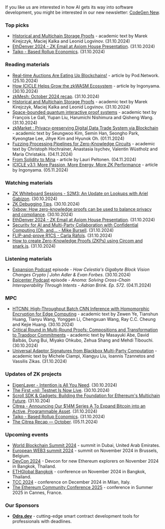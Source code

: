 If you like us are interested in how AI gets its way into software development, you might be interested in our new newsletter: [CodeGen New](https://codegen.substack.com/p/codegen-news-for-2024-11-04). 

### Top picks
* [Historical and Multichain Storage Proofs](https://arxiv.org/pdf/2411.00193) - academic text by Marek Kirejczyk, Maciej Kalka and Leonid Logvinov. (31.10.2024)
* [EthDenver 2024 - ZK Email at Axiom House Presentation](https://www.youtube.com/watch?v=KqyJxPsdx-0). (31.10.2024)
* [Taiko - Based Rollup Economics](https://taiko.mirror.xyz/PhlvGdIaY3-ZQ1DqI9uM5LxrWGWLAzLI84rkxhvPKmM). (31.10.2024)

### Reading materials 
* [Real-time Auctions Are Eating Up Blockchains!](https://pod.network/blog/real-time-auctions-are-eating-up-blockchains) - article by Pod.Network. (25.10.2024)
* [How ICICLE Helps Grow the zkWASM Ecosystem](https://medium.com/@ingonyama/how-icicle-helps-grow-the-zkwasm-ecosystem-944be1e8e22f) - article by Ingonyama. (30.10.2024)
* [zkMesh: October 2024 recap](https://zkmesh.substack.com/p/zkmesh-october-2024-recap). (31.10.2024)
* [Historical and Multichain Storage Proofs](https://arxiv.org/pdf/2411.00193) - academic text by Marek Kirejczyk, Maciej Kalka and Leonid Logvinov. (31.10.2024)
* [Space-bounded quantum interactive proof systems](https://arxiv.org/pdf/2410.23958) - academic text by François Le Gall, Yupan Liu, Harumichi Nishimura and Qisheng Wang. (31.10.2024)
* [zkMarket : Privacy-preserving Digital Data Trade System via Blockchain](https://eprint.iacr.org/2024/1775.pdf) - academic text by Seungwoo Kim, Semin Han, Seongho Park, Kyeongtae Lee, Jihye Kim and Hyunok Oh. (01.11.2024)
* [Fuzzing Processing Pipelines for Zero-Knowledge Circuits](https://arxiv.org/pdf/2411.02077) - academic text by Christoph Hochrainer, Anastasia Isychev, Valentin Wüstholz and Maria Christakis. (04.11.2024)
* [From Solidity to Mina](https://medium.com/@laurippeltonen/from-solidity-to-mina-0fc89b86080f) - article by Lauri Peltonen. (04.11.2024)
* [ICICLE v3.1: More Passion, More Energy, More ZK Performance](https://medium.com/@ingonyama/icicle-v3-1-more-passion-more-energy-more-zk-performance-95c3aff4b295) - article by Ingonyama. (05.11.2024)

### Watching materials
* [ZK Whiteboard Sessions - S2M3: An Update on Lookups with Ariel Gabizon](https://www.youtube.com/watch?v=KQi3WdZvI6w). (30.10.2024)
* [ZK Debugging Tips](https://www.youtube.com/watch?v=v_N4l_3IMhk). (30.10.2024)
* [0xbow: How zero-knowledge proofs can be used to balance privacy and compliance](https://www.youtube.com/watch?v=eRdkYgdbyIM). (30.10.2024)
* [EthDenver 2024 - ZK Email at Axiom House Presentation](https://www.youtube.com/watch?v=KqyJxPsdx-0). (31.10.2024)
* [Security for AI and Multi-Party Collaboration with Confidential Computing (Oh, and... - Mike Bursell](https://www.youtube.com/watch?v=4otBPxF0kEw). (31.10.2024)
* [FLIP-and-prove R1CS - Carla Ràfols](https://www.youtube.com/watch?v=r6kAHl8THDs). (31.10.2024)
* [How to create Zero-Knowledge Proofs (ZKPs) using Circom and snark.js](https://www.youtube.com/watch?v=ZuwUFN7m4AY). (31.10.2024)
 
### Listening materials
* [Expansion Podcast](https://www.youtube.com/watch?v=g7vKnZ2rbmQ) episode - *How Celestia's Gigabyte Block Vision Changes Crypto | John Adler & Evan Forbes*. (30.10.2024)
* [Epicenter Podcast](https://www.youtube.com/watch?v=RCU_8RfYZ5c) episode - *Anoma: Solving Cross-Chain Interoperability Through Intents - Adrian Brink. Ep. 572*. (04.11.2024)
  
### MPC
* [HTCNN: High-Throughput Batch CNN Inference with Homomorphic Encryption for Edge Computing](https://eprint.iacr.org/2024/1753.pdf) - academic text by Zewen Ye, Tianshun Huang, Tianyu Wang, Yonggen Li, Chengxuan Wang, Ray C.C. Cheung and Kejie Huang. (30.10.2024)
* [Critical Round in Multi-Round Proofs: Compositions and Transformation to Trapdoor Commitments](https://eprint.iacr.org/2024/1766.pdf) - academic text by Masayuki Abe, David Balbás, Dung Bui, Miyako Ohkubo, Zehua Shang and Mehdi Tibouchi. (30.10.2024)
* [Universal Adaptor Signatures from Blackbox Multi-Party Computation](https://eprint.iacr.org/2024/1773.pdf) - academic text by Michele Ciampi, Xiangyu Liu, Ioannis Tzannetos and Vassilis Zikas. (31.10.2024)

### Updates of ZK projects
* [EigenLayer - Intention is All You Need](https://www.blog.eigenlayer.xyz/intention-is-all-you-need/). (30.10.2024)
* [The First =nil; Testnet Is Now Live](https://nil.foundation/blog/post/testnet_is_now_live). (30.10.2024)
* [Scroll SDK & Gadgets: Building the Foundation for Ethereum's Multichain Future](https://scroll.io/blog/scroll-sdk-and-gadgets-building-the-foundation-for-ethereums-multichain-future). (31.10.204)
* [Citrea - Announcing Our $14M Series A To Expand Bitcoin into an Active, Programmable Asset](https://www.blog.citrea.xyz/announcing-citrea-series-a-round/). (31.10.2024)
* [Taiko - Based Rollup Economics](https://taiko.mirror.xyz/PhlvGdIaY3-ZQ1DqI9uM5LxrWGWLAzLI84rkxhvPKmM). (31.10.2024)
* [The Citrea Recap — October](https://www.blog.citrea.xyz/the-citrea-recap-october/). (05.11.2024)

### Upcoming events
* [World Blockchain Summit 2024](https://worldblockchainsummit.com/dxb-oct-24/) - summit in Dubai, United Arab Emirates.
* [European WEB3 summit 2024](https://www.web3eurosummit.eu/) - summit on November 2024 in Brussels, Belgium.
* [DevCon 2024](https://devcon.org/) - Devcon for new Ethereum explorers on November 2024 in Bangkok, Thailand.
* [ETHGlobal Bangkok](https://ethglobal.com/events/bangkok) - conference on November 2024 in Bangkok, Thailand. 
* [TCC 2024](https://tcc.iacr.org/2024/) - conference on December 2024 in Milan, Italy.
* [The Ethereum Community Conference 2025](https://ethcc.io/) - conference in Summer 2025 in Cannes, France.

### Our Sponsors
* **[Odra.dev](https://odra.dev)** - cutting-edge smart contract development tools for professionals with deadlines.
